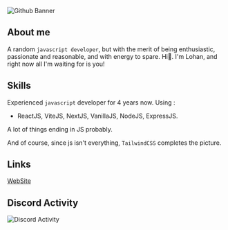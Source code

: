 ![Github Banner](https://sybrax.dev/opengraph-image.png?51c6ef22de7ac717)
## About me
A random ``javascript developer``, but with the merit of being enthusiastic, passionate and reasonable, and with energy to spare. Hi👋. I'm Lohan, and right now all I'm waiting for is you!

## Skills

Experienced ``javascript`` developer for 4 years now. Using :

+ ReactJS, ViteJS, NextJS, VanillaJS, NodeJS, ExpressJS.

A lot of things ending in JS probably.

And of course, since js isn't everything, ``TailwindCSS`` completes the picture.

## Links

[WebSite](https://sybrax.dev)

## Discord Activity

![Discord Activity](https://lanyard.cnrad.dev/api/324528338574114817)

